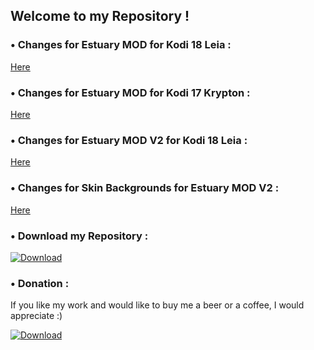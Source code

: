 ## Welcome to my Repository !


### • Changes for Estuary MOD for Kodi 18 Leia :

[Here](https://raw.githubusercontent.com/Guilouz/repository.guilouz/master/skin.estuary.mod.kodi18/changelog.txt)


### • Changes for Estuary MOD for Kodi 17 Krypton :

[Here](https://raw.githubusercontent.com/Guilouz/repository.guilouz/master/skin.estuary.mod/changelog.txt)


### • Changes for Estuary MOD V2 for Kodi 18 Leia :

[Here](https://raw.githubusercontent.com/Guilouz/repository.guilouz/master/skin.estuary.modv2/changelog.txt)


### • Changes for Skin Backgrounds for Estuary MOD V2 :

[Here](https://raw.githubusercontent.com/Guilouz/repository.guilouz/master/resource.images.skinbackgrounds.estuarymod/changelog.txt)


### • Download my Repository :

[ ![Download](http://i.imgur.com/L5Bov8X.png) ](https://github.com/Guilouz/repository.guilouz/raw/master/_repo/repository.guilouz/repository.guilouz-1.0.3.zip)

### • Donation :

If you like my work and would like to buy me a beer or a coffee, I would appreciate :)

[ ![Download](http://i.imgur.com/XRmqzTX.png) ](https://pledgie.com/campaigns/29797)
